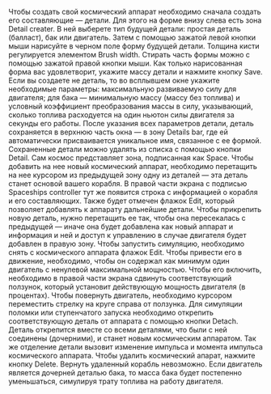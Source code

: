   Чтобы создать свой космический аппарат необходимо сначала создать его составляющие — детали. Для этого на форме внизу слева есть зона Detail creater. В ней выберете тип будущей детали: простая деталь (балласт), бак или двигатель. Затем с помощью зажатой левой кнопки мыши нарисуйте в черном поле форму будущей детали. Толщина кисти регулируется элементом Brush width. Стирать часть формы можно с помощью зажатой правой кнопки мыши. Как только нарисованная форма вас удовлетворит, укажите массу детали и нажмите кнопку Save. Если вы создаете не деталь, то во всплывшем окне укажите необходимые параметры: максимальную развиваемую силу для двигателя; для бака — минимальную массу (массу без топлива) и условный коэффициент преобразования массы в силу, указывающий, сколько топлива расходуется на один ньютон силы двигателя за секунды его работы.
  После указания всех параметров детали, деталь сохраняется в верхнюю часть окна — в зону Details bar, где ей автоматически присваивается уникальное имя, связанное с ее формой. Сохраненные детали можно удалять из списка с помощью кнопки Detail.
  Сам космос представляет зона, подписанная как Space. Чтобы добавить на нее новый космический аппарат, необходимо перетащить на нее курсором из предыдущей зону одну из деталей  — эта деталь станет основой вашего корабля. В правой части экрана с подписью Spaceships controller тут же появится строка с информацией о корабля и его составляющих. Также будет отмечен флажок Edit, который позволяет добавлять к аппарату дальнейшие детали. Чтобы прикрепить новую деталь, нужно перетащить ее так, чтобы она пересекалась с предыдущей — иначе она будет добавлена как новый аппарат и информация и ней и доступ к управлению в случае двигателя будет добавлен в правую зону.
  Чтобы запустить симуляцию, необходимо снять с космического аппарата флажок Edit. Чтобы привести его в движение, необходимо, чтобы он содержал как минимум один двигатель с ненулевой максимальной мощностью. Чтобы его включить, необходимо в правой части экрана сдвинуть соответствующий ползунок, который установит действующую мощность двигателя (в процентах). Чтобы повернуть двигатель, необходимо курсором переместить стрелку на круге справа от ползунка.
  Для симуляции поломки или ступенчатого запуска необходимо открепить соответствующую деталь от аппарата с помощью кнопки Detach. Деталь открепится вместе со всеми деталями, что были с ней соединены (дочерними), и станет новым космическим аппаратом. Так же отделение детали вызовит изменение импульса и момента импульса космического аппарата.
  Чтобы удалить космический апарат, нажмите кнопку Delete. Вернуть удаленный корабль невозможно.
  Если двигатель является дочерней деталью бака, то масса бака будет постепенно уменьшаться, симулируя трату топлива на работу двигателя.
